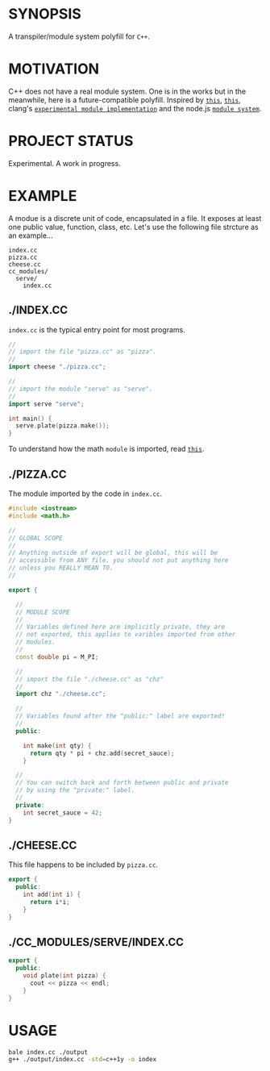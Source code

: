 # SYNOPSIS
A transpiler/module system polyfill for `C++`.


# MOTIVATION
C++ does not have a real module system. One is in the works but in the
meanwhile, here is a future-compatible polyfill. Inspired by 
[`this`](http://www.open-std.org/jtc1/sc22/wg21/docs/papers/2006/n2073.pdf), 
[`this`](http://isocpp.org/files/papers/n4214.pdf), clang's 
[`experimental module implementation`](http://clang.llvm.org/docs/Modules.html)
and the node.js [`module system`](http://nodejs.org/api/modules.html).


# PROJECT STATUS
Experimental. A work in progress.


# EXAMPLE
A modue is a discrete unit of code, encapsulated in a file. It exposes at 
least one public value, function, class, etc. Let's use the following file 
strcture as an example...

```
index.cc
pizza.cc
cheese.cc
cc_modules/
  serve/
    index.cc
```


## ./INDEX.CC
`index.cc` is the typical entry point for most programs.

```cpp
//
// import the file "pizza.cc" as "pizza".
//
import cheese "./pizza.cc";

//
// import the module "serve" as "serve".
//
import serve "serve";

int main() {
  serve.plate(pizza.make());
}
```
To understand how the math `module` is imported, read 
[`this`](http://nodejs.org/api/modules.html#modules_loading_from_node_modules_folders).


## ./PIZZA.CC
The module imported by the code in `index.cc`.

```cpp
#include <iostream>
#include <math.h>

//
// GLOBAL SCOPE
//
// Anything outside of export will be global, this will be 
// accessible from ANY file. you should not put anything here 
// unless you REALLY MEAN TO.
//

export {

  //
  // MODULE SCOPE
  //
  // Variables defined here are implicitly private, they are
  // not exported, this applies to varibles imported from other 
  // modules.
  //
  const double pi = M_PI;

  //
  // import the file "./cheese.cc" as "chz"
  //
  import chz "./cheese.cc";

  //
  // Variables found after the "public:" label are exported!
  //
  public:

    int make(int qty) {
      return qty * pi + chz.add(secret_sauce);
    }

  //
  // You can switch back and forth between public and private
  // by using the "private:" label.
  //
  private:
    int secret_sauce = 42;
}
```


## ./CHEESE.CC
This file happens to be included by `pizza.cc`.

```cpp
export {
  public:
    int add(int i) {
      return i*i;
    }
}
```


## ./CC_MODULES/SERVE/INDEX.CC
```cpp
export {
  public:
    void plate(int pizza) {
      cout << pizza << endl;
    }
}
```


# USAGE
```bash
bale index.cc ./output
g++ ./output/index.cc -std=c++1y -o index
```

